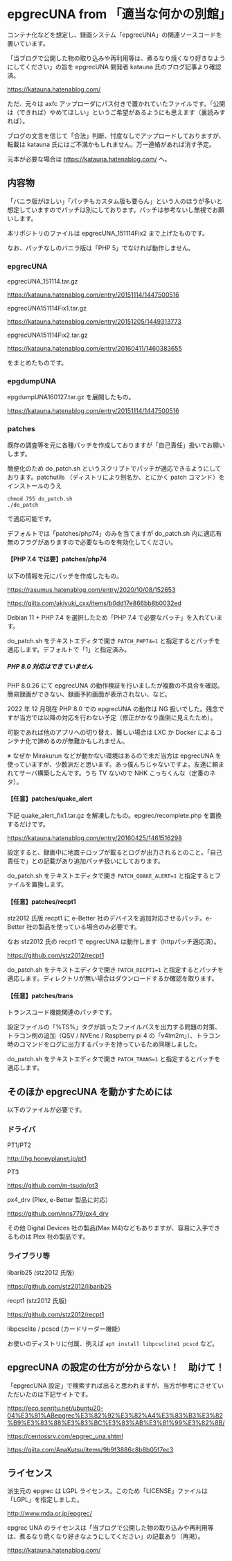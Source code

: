 # epgrecUNA from 「適当な何かの別館」

コンテナ化などを想定し、録画システム「epgrecUNA」の関連ソースコードを置いています。

「当ブログで公開した物の取り込みや再利用等は、煮るなり焼くなり好きなようにしてください」の旨を epgrecUNA 開発者 katauna 氏のブログ記事より確認済。

https://katauna.hatenablog.com/

ただ、元々は axfc アップローダにパス付きで置かれていたファイルです。「公開は（できれば）やめてほしい」というご希望があるようにも思えます（裏読みすれば）。

ブログの文言を信じて「合法」判断、忖度なしでアップロードしておりますが、転載は katauna 氏にはご不満かもしれません。万一連絡があれば消す予定。

元本が必要な場合は https://katauna.hatenablog.com/ へ。

## 内容物

「バニラ版がほしい」「パッチもカスタム版も要らん」という人のほうが多いと想定していますのでパッチは別にしております。パッチは参考ないし無視でお願いします。

本リポジトリのファイルは epgrecUNA_151114Fix2 まで上げたものです。

なお、パッチなしのバニラ版は「PHP 5」でなければ動作しません。

### epgrecUNA

epgrecUNA_151114.tar.gz

https://katauna.hatenablog.com/entry/20151114/1447500516

epgrecUNA151114Fix1.tar.gz

https://katauna.hatenablog.com/entry/20151205/1449313773

epgrecUNA151114Fix2.tar.gz

https://katauna.hatenablog.com/entry/20160411/1460383655

をまとめたものです。

### epgdumpUNA

epgdumpUNA160127.tar.gz を展開したもの。

https://katauna.hatenablog.com/entry/20151114/1447500516

### patches

既存の調査等を元に各種パッチを作成しておりますが「自己責任」扱いでお願いします。

簡便化のため do_patch.sh というスクリプトでパッチが適応できるようにしております。patchutils （ディストリにより別名か、とにかく patch コマンド）をインストールのうえ

```
chmod 755 do_patch.sh
./do_patch
```

で適応可能です。

デフォルトでは「patches/php74」のみを当てますが do_patch.sh 内に適応有無のフラグがありますので必要なものを有効化してください。

#### 【PHP 7.4 では要】patches/php74

以下の情報を元にパッチを作成したもの。

https://rasumus.hatenablog.com/entry/2020/10/08/152653

https://qiita.com/akiyuki_cxx/items/b0dd17e866bb8b0032ed

Debian 11 + PHP 7.4 を選択したため「PHP 7.4 で必要なパッチ」を入れています。

do_patch.sh をテキストエディタで開き `PATCH_PHP74=1` と指定するとパッチを適応します。デフォルトで「1」と指定済み。

##### PHP 8.0 対応はできていません

PHP 8.0.26 にて epgrecUNA の動作検証を行いましたが複数の不具合を確認。簡易録画ができない、録画予約画面が表示されない、など。

2022 年 12 月現在 PHP 8.0 での epgrecUNA の動作は NG 扱いでした。残念ですが当方では以降の対応を行わない予定（修正がかなり面倒に見えたため）。

可能であれば他のアプリへの切り替え、難しい場合は LXC か Docker によるコンテナ化で諦めるのが無難かもしれません。

※ なぜか Mirakurun などが動かない環境はあるので未だ当方は epgrecUNA を使っていますが、少数派だと思います。あっ僕んちじゃないですよ。友達に頼まれてサーバ構築したんです。うち TV ないので NHK こっちくんな（定番のネタ）。

#### 【任意】patches/quake_alert 

下記 quake_alert_fix1.tar.gz を解凍したもの。epgrec/recomplete.php を置換するだけです。

https://katauna.hatenablog.com/entry/20160425/1461516298

設定すると、録画中に地震テロップが載るとログが出力されるとのこと。「自己責任で」との記載があり追加パッチ扱いにしております。

do_patch.sh をテキストエディタで開き `PATCH_QUAKE_ALERT=1` と指定するとファイルを置換します。

#### 【任意】patches/recpt1

stz2012 氏版 recpt1 に e-Better 社のデバイスを追加対応させるパッチ。e-Better 社の製品を使っている場合のみ必要です。 

なお stz2012 氏の recpt1 で epgrecUNA は動作します（httpパッチ適応済）。

https://github.com/stz2012/recpt1

do_patch.sh をテキストエディタで開き `PATCH_RECPT1=1` と指定するとパッチを適応します。ディレクトリが無い場合はダウンロードするか確認を取ります。

#### 【任意】patches/trans

トランスコード機能関連のパッチです。

設定ファイルの「%TS%」タグが誤ったファイルパスを出力する問題の対策、トラコン例の追加（QSV / NVEnc / Raspberry pi 4 の「v4lm2m」）、トラコン時のコマンドをログに出力するパッチを持っているため同梱しました。

do_patch.sh をテキストエディタで開き `PATCH_TRANS=1` と指定するとパッチを適応します。

## そのほか epgrecUNA を動かすためには

以下のファイルが必要です。

### ドライバ

PT1/PT2

http://hg.honeyplanet.jp/pt1

PT3

https://github.com/m-tsudo/pt3

px4_drv (Plex, e-Better 製品に対応）

https://github.com/nns779/px4_drv

その他 Digital Devices 社の製品(Max M4)などもありますが、容易に入手できるものは Plex 社の製品です。

### ライブラリ等

libarib25 (stz2012 氏版)

https://github.com/stz2012/libarib25

recpt1 (stz2012 氏版)

https://github.com/stz2012/recpt1

libpcsclite / pcscd (カードリーダー機能）

お使いのディストリに付属、例えば `apt install libpcsclite1 pcscd` など。

## epgrecUNA の設定の仕方が分からない！　助けて！

「epgrecUNA 設定」で検索すれば出ると思われますが、当方が参考にさせていただいたのは下記サイトです。

https://eco.senritu.net/ubuntu20-04%E3%81%ABepgrec%E3%82%92%E3%82%A4%E3%83%B3%E3%82%B9%E3%83%88%E3%83%BC%E3%83%AB%E3%81%99%E3%82%8B/

https://centossrv.com/epgrec_una.shtml

https://qiita.com/AnaKutsu/items/9b9f3886c8b8b05f7ec3

## ライセンス

派生元の epgrec は LGPL ライセンス。このため「LICENSE」ファイルは「LGPL」を指定しました。

http://www.mda.or.jp/epgrec/

epgrec UNA のライセンスは「当ブログで公開した物の取り込みや再利用等は、煮るなり焼くなり好きなようにしてください」の記載あり（再掲）。

https://katauna.hatenablog.com/
